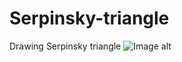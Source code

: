 # Serpinsky-triangle
Drawing Serpinsky triangle
![Image alt](https://github.com/choppyratz/serpinsky-triangle/preview.jpg)
